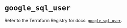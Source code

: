 # `google_sql_user`

Refer to the Terraform Registry for docs: [`google_sql_user`](https://registry.terraform.io/providers/hashicorp/google-beta/5.37.0/docs/resources/google_sql_user).
